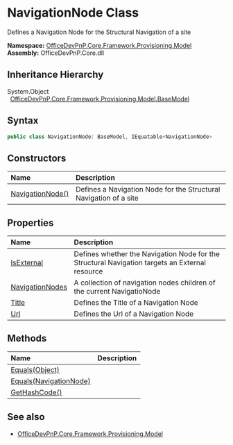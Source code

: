 # NavigationNode Class
 Defines a Navigation Node for the Structural Navigation of a site   

**Namespace:** [OfficeDevPnP.Core.Framework.Provisioning.Model](OfficeDevPnP.Core.Framework.Provisioning.Model.md)  
**Assembly:** OfficeDevPnP.Core.dll  
## Inheritance Hierarchy
System.Object  
&ensp;[OfficeDevPnP.Core.Framework.Provisioning.Model.BaseModel](OfficeDevPnP.Core.Framework.Provisioning.Model.BaseModel.md)  
## Syntax
```C#
public class NavigationNode: BaseModel, IEquatable<NavigationNode>
```
## Constructors
|**Name**|**Description**|
|:-----|:-----|
| [NavigationNode()](OfficeDevPnP.Core.Framework.Provisioning.Model.NavigationNode.ctor1.md) |  Defines a Navigation Node for the Structural Navigation of a site 
## Properties
|**Name**|**Description**|
|:-----|:-----|
| [IsExternal](OfficeDevPnP.Core.Framework.Provisioning.Model.NavigationNode.IsExternal.md) | Defines whether the Navigation Node for the Structural Navigation targets an External resource
| [NavigationNodes](OfficeDevPnP.Core.Framework.Provisioning.Model.NavigationNode.NavigationNodes.md) | A collection of navigation nodes children of the current NavigatioNode
| [Title](OfficeDevPnP.Core.Framework.Provisioning.Model.NavigationNode.Title.md) | Defines the Title of a Navigation Node
| [Url](OfficeDevPnP.Core.Framework.Provisioning.Model.NavigationNode.Url.md) | Defines the Url of a Navigation Node
## Methods
|**Name**|**Description**|
|:-----|:-----|
| [Equals(Object)](OfficeDevPnP.Core.Framework.Provisioning.Model.NavigationNode.3520ddbb.md) | 
| [Equals(NavigationNode)](OfficeDevPnP.Core.Framework.Provisioning.Model.NavigationNode.d9f2b69a.md) | 
| [GetHashCode()](OfficeDevPnP.Core.Framework.Provisioning.Model.NavigationNode.1c6872bd.md) | 
## See also
- [OfficeDevPnP.Core.Framework.Provisioning.Model](OfficeDevPnP.Core.Framework.Provisioning.Model.md)
